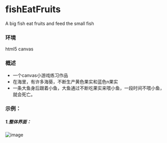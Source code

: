 # fishEatFruits
A big fish eat fruits and feed the small fish

### 环境
html5 canvas

### 概述
- 一个canvas小游戏练习作品
- 在海里，有许多海葵，不断生产黄色果实和蓝色n果实
- 一条大鱼身后跟着小鱼，大鱼通过不断吃果实来喂小鱼，一段时间不喂小鱼，就会死亡。

### 示例：
##### 1.整体界面：
![image](https://github.com/One-boy/fishEatFruits/blob/master/showImage/fish001.png)
